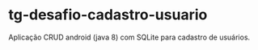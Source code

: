 # tg-desafio-cadastro-usuario
Aplicação CRUD android (java 8) com SQLite para cadastro de usuários. 
